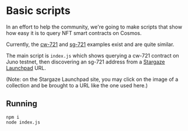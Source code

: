 # Basic scripts

In an effort to help the community, we're going to make scripts that show how easy it is to query NFT smart contracts on Cosmos.

Currently, the [cw-721](https://github.com/CosmWasm/cw-nfts/tree/main/packages/cw721) and [sg-721](https://github.com/public-awesome/stargaze-contracts/tree/main/contracts/sg721) examples exist and are quite similar.

The main script is `index.js` which shows querying a cw-721 contract on Juno testnet, then discovering an sg-721 address from a [Stargaze Launchpad](https://app.stargaze.zone/launchpad) URL.

(Note: on the Stargaze Launchpad site, you may click on the image of a collection and be brought to a URL like the one used here.)

## Running

    npm i
    node index.js
